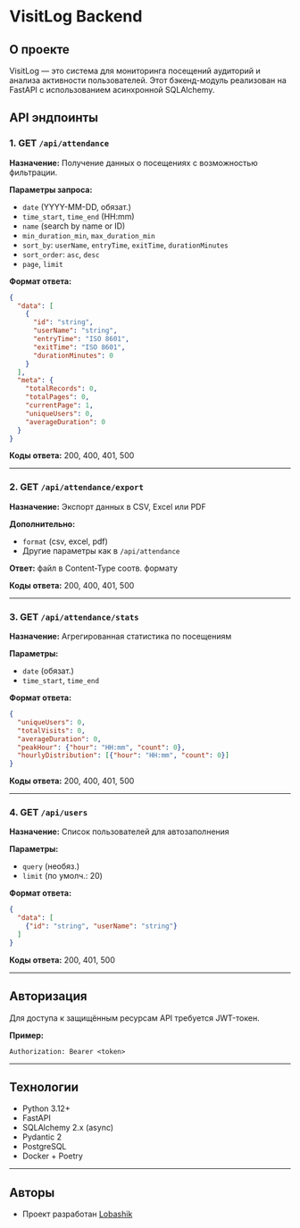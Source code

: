 # VisitLog Backend

## О проекте

VisitLog — это система для мониторинга посещений аудиторий и анализа активности пользователей. Этот бэкенд-модуль реализован на FastAPI с использованием асинхронной SQLAlchemy.

## API эндпоинты

### 1. GET `/api/attendance`
**Назначение:** Получение данных о посещениях с возможностью фильтрации.

**Параметры запроса:**
- `date` (YYYY-MM-DD, обязат.)
- `time_start`, `time_end` (HH:mm)
- `name` (search by name or ID)
- `min_duration_min`, `max_duration_min`
- `sort_by`: `userName`, `entryTime`, `exitTime`, `durationMinutes`
- `sort_order`: `asc`, `desc`
- `page`, `limit`

**Формат ответа:**
```json
{
  "data": [
    {
      "id": "string",
      "userName": "string",
      "entryTime": "ISO 8601",
      "exitTime": "ISO 8601",
      "durationMinutes": 0
    }
  ],
  "meta": {
    "totalRecords": 0,
    "totalPages": 0,
    "currentPage": 1,
    "uniqueUsers": 0,
    "averageDuration": 0
  }
}
```

**Коды ответа:** 200, 400, 401, 500

---

### 2. GET `/api/attendance/export`
**Назначение:** Экспорт данных в CSV, Excel или PDF

**Дополнительно:**
- `format` (csv, excel, pdf)
- Другие параметры как в `/api/attendance`

**Ответ:** файл в Content-Type соотв. формату

**Коды ответа:** 200, 400, 401, 500

---

### 3. GET `/api/attendance/stats`
**Назначение:** Агрегированная статистика по посещениям

**Параметры:**
- `date` (обязат.)
- `time_start`, `time_end`

**Формат ответа:**
```json
{
  "uniqueUsers": 0,
  "totalVisits": 0,
  "averageDuration": 0,
  "peakHour": {"hour": "HH:mm", "count": 0},
  "hourlyDistribution": [{"hour": "HH:mm", "count": 0}]
}
```

**Коды ответа:** 200, 400, 401, 500

---

### 4. GET `/api/users`
**Назначение:** Список пользователей для автозаполнения

**Параметры:**
- `query` (необяз.)
- `limit` (по умолч.: 20)

**Формат ответа:**
```json
{
  "data": [
    {"id": "string", "userName": "string"}
  ]
}
```

**Коды ответа:** 200, 401, 500

---

## Авторизация

Для доступа к защищённым ресурсам API требуется JWT-токен.

**Пример:**
```
Authorization: Bearer <token>
```

---

## Технологии
- Python 3.12+
- FastAPI
- SQLAlchemy 2.x (async)
- Pydantic 2
- PostgreSQL
- Docker + Poetry

---

## Авторы
- Проект разработан [Lobashik](https://github.com/Lobashik)